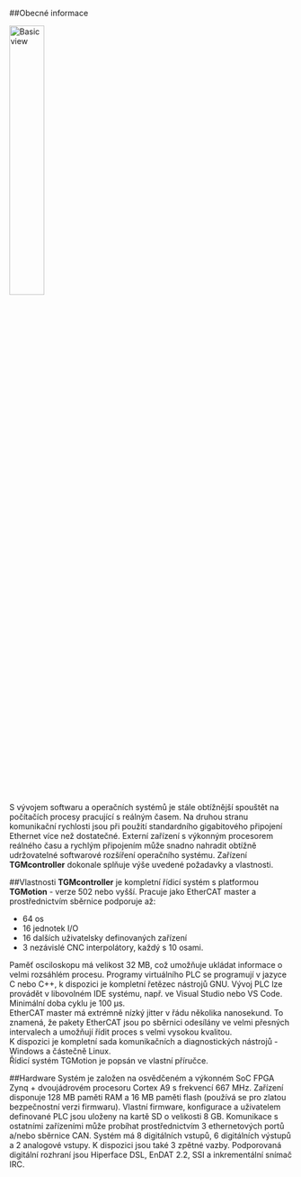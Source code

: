 ##Obecné informace
<br>

<img src="../../img/3Dview.png" alt="Basic view" style="width:35%;">

<br>

S vývojem softwaru a operačních systémů je stále obtížnější spouštět na počítačích procesy pracující s reálným časem.
Na druhou stranu komunikační rychlosti jsou při použití standardního gigabitového připojení Ethernet více než dostatečné.
Externí zařízení s výkonným procesorem reálného času a rychlým připojením může snadno nahradit obtížně udržovatelné softwarové rozšíření operačního systému.
Zařízení **TGMcontroller** dokonale splňuje výše uvedené požadavky a vlastnosti.

##Vlastnosti
**TGMcontroller** je kompletní řídicí systém s platformou **TGMotion** - verze 502 nebo vyšší.
Pracuje jako EtherCAT master a prostřednictvím sběrnice podporuje až:

- 64 os
- 16 jednotek I/O 
- 16 dalších uživatelsky definovaných zařízení
- 3 nezávislé CNC interpolátory, každý s 10 osami.
	
Paměť osciloskopu má velikost 32&nbsp;MB, což umožňuje ukládat informace o velmi rozsáhlém procesu. 
Programy virtuálního PLC se programují v jazyce C nebo C++, k dispozici je kompletní řetězec nástrojů GNU.
Vývoj PLC lze provádět v libovolném IDE systému, např. ve Visual Studio nebo VS Code.   
Minimální doba cyklu je 100&nbsp;µs.   
EtherCAT master má extrémně nízký jitter v řádu několika nanosekund.
To znamená, že pakety EtherCAT jsou po sběrnici odesílány ve velmi přesných intervalech a umožňují řídit proces s velmi vysokou kvalitou.   
K dispozici je kompletní sada komunikačních a diagnostických nástrojů - Windows a částečně Linux.   
Řídicí systém TGMotion je popsán ve vlastní příručce.

##Hardware
Systém je založen na osvědčeném a výkonném SoC FPGA Zynq + dvoujádrovém procesoru Cortex A9 s frekvencí 667&nbsp;MHz.
Zařízení disponuje 128&nbsp;MB paměti RAM a 16&nbsp;MB paměti flash (používá se pro zlatou bezpečnostní verzi firmwaru).
Vlastní firmware, konfigurace a uživatelem definované PLC jsou uloženy na kartě SD o velikosti 8&nbsp;GB.
Komunikace s ostatními zařízeními může probíhat prostřednictvím 3&nbsp;ethernetových portů a/nebo sběrnice CAN.
Systém má 8&nbsp;digitálních vstupů, 6&nbsp;digitálních výstupů a 2&nbsp;analogové vstupy.
K dispozici jsou také 3&nbsp;zpětné vazby.
Podporovaná digitální rozhraní jsou Hiperface DSL, EnDAT 2.2, SSI a inkrementální snímač IRC.

